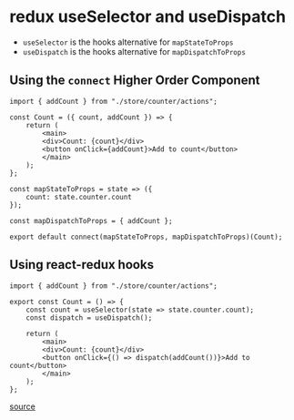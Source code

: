 # redux useSelector and useDispatch

- `useSelector` is the hooks alternative for `mapStateToProps`
- `useDispatch` is the hooks alternative for `mapDispatchToProps`

## Using the `connect` Higher Order Component

    import { addCount } from "./store/counter/actions";

    const Count = ({ count, addCount }) => {
        return (
            <main>
            <div>Count: {count}</div>
            <button onClick={addCount}>Add to count</button>
            </main>
        );
    };

    const mapStateToProps = state => ({
        count: state.counter.count
    });

    const mapDispatchToProps = { addCount };

    export default connect(mapStateToProps, mapDispatchToProps)(Count);

## Using react-redux hooks

    import { addCount } from "./store/counter/actions";

    export const Count = () => {
        const count = useSelector(state => state.counter.count);
        const dispatch = useDispatch();

        return (
            <main>
            <div>Count: {count}</div>
            <button onClick={() => dispatch(addCount())}>Add to count</button>
            </main>
        );
    };

[source](https://thoughtbot.com/blog/using-redux-with-react-hooks)
